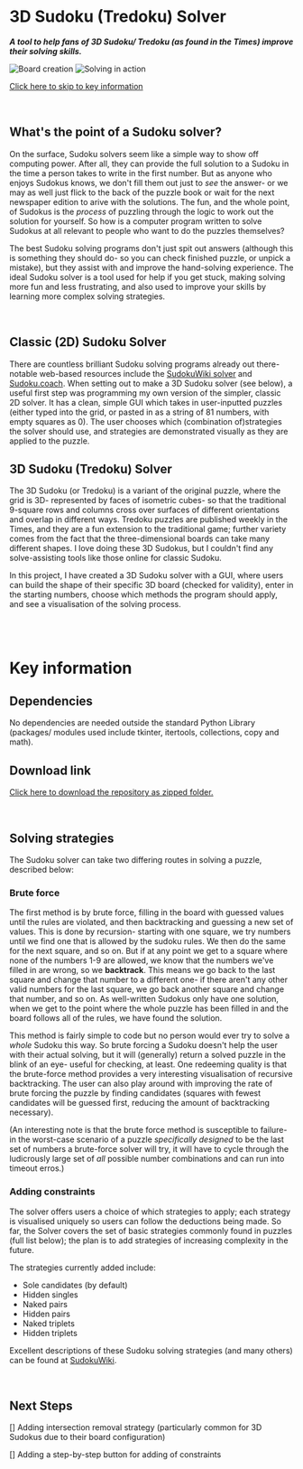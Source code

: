 # 3D Sudoku (Tredoku) Solver
***A tool to help fans of 3D Sudoku/ Tredoku (as found in the Times) improve their solving skills.***

![Board creation](<images/creating_board.gif>) ![Solving in action](<images/solving_in_action.gif>)

[Click here to skip to key information](#key-information)

<br/> 

## What's the point of a Sudoku solver?

On the surface, Sudoku solvers seem like a simple way to show off computing power. After all, they can provide the full solution to a Sudoku in the time a person takes to write in the first number. But as anyone who enjoys Sudokus knows, we don't fill them out just to *see* the answer- or we may as well just flick to the back of the puzzle book or wait for the next newspaper edition to arive with the solutions. The fun, and the whole point, of Sudokus is the *process* of puzzling through the logic to work out the solution for yourself. So how is a computer program written to solve Sudokus at all relevant to people who want to do the puzzles themselves?

The best Sudoku solving programs don't just spit out answers (although this is something they should do- so you can check finished puzzle, or unpick a mistake), but they assist with and improve the hand-solving experience. The ideal Sudoku solver is a tool used for help if you get stuck, making solving more fun and less frustrating, and also used to improve your skills by learning more complex solving strategies. 

<br/>

## Classic (2D) Sudoku Solver

There are countless brilliant Sudoku solving programs already out there- notable web-based resources include the [SudokuWiki solver](https://www.sudokuwiki.org/Sudoku.htm) and [Sudoku.coach](https://sudoku.coach/en/solver). When setting out to make a 3D Sudoku solver (see below), a useful first step was programming my own version of the simpler, classic 2D solver. It has a clean, simple GUI which takes in user-inputted puzzles (either typed into the grid, or pasted in as a string of 81 numbers, with empty squares as 0). The user chooses which (combination of)strategies the solver should use, and strategies are demonstrated visually as they are applied to the puzzle.  

## 3D Sudoku (Tredoku) Solver

The 3D Sudoku (or Tredoku) is a variant of the original puzzle, where the grid is 3D- represented by faces of isometric cubes- so that the traditional 9-square rows and columns cross over surfaces of different orientations and overlap in different ways. Tredoku puzzles are published weekly in the Times, and they are a fun extension to the traditional game; further variety comes from the fact that the three-dimensional boards can take many different shapes. I love doing these 3D Sudokus, but I couldn't find any solve-assisting tools like those online for classic Sudoku. 

In this project, I have created a 3D Sudoku solver with a GUI, where users can build the shape of their specific 3D board (checked for validity), enter in the starting numbers, choose which methods the program should apply, and see a visualisation of the solving process. 

<br/> <br/> 

# Key information

## Dependencies

No dependencies are needed outside the standard Python Library (packages/ modules used include tkinter, itertools, collections, copy and math).

## Download link

[Click here to download the repository as zipped folder.](https://github.com/victoria-y-wright/sudoku_solver/archive/refs/heads/main.zip)

<br/>

## Solving strategies

The Sudoku solver can take two differing routes in solving a puzzle, described below:

### Brute force

The first method is by brute force, filling in the board with guessed values until the rules are violated, and then backtracking and guessing a new set of values. This is done by recursion- starting with one square, we try numbers until we find one that is allowed by the sudoku rules. We then do the same for the next square, and so on. But if at any point we get to a square where none of the numbers 1-9 are allowed, we know that the numbers we've filled in are wrong, so we **backtrack**. This means we go back to the last square and change that number to a different one- if there aren't any other valid numbers for the last square, we go back another square and change that number, and so on. As well-written Sudokus only have one solution, when we get to the point where the whole puzzle has been filled in and the board follows all of the rules, we have found the solution.  

This method is fairly simple to code but no person would ever try to solve a *whole* Sudoku this way. So brute forcing a Sudoku doesn't help the user with their actual solving, but it will (generally) return a solved puzzle in the blink of an eye- useful for checking, at least. One redeeming quality is that the brute-force method provides a very interesting visualisation of recursive backtracking. The user can also play around with improving the rate of brute forcing the puzzle by finding candidates (squares with fewest candidates will be guessed first, reducing the amount of backtracking necessary).

(An interesting note is that the brute force method is susceptible to failure- in the worst-case scenario of a puzzle *specifically designed* to be the last set of numbers a brute-force solver will try, it will have to cycle through the ludicrously large set of *all* possible number combinations and can run into timeout erros.)

### Adding constraints

The solver offers users a choice of which strategies to apply; each strategy is visualised uniquely so users can follow the deductions being made. So far, the Solver covers the set of basic strategies commonly found in puzzles (full list below); the plan is to add strategies of increasing complexity in the future.    

The strategies currently added include:
- Sole candidates (by default)
- Hidden singles
- Naked pairs
- Hidden pairs
- Naked triplets
- Hidden triplets

Excellent descriptions of these Sudoku solving strategies (and many others) can be found at [SudokuWiki](https://www.sudokuwiki.org/Strategy_Families).

<br/> 

## Next Steps
[] Adding intersection removal strategy (particularly common for 3D Sudokus due to their board configuration)

[] Adding a step-by-step button for adding of constraints
